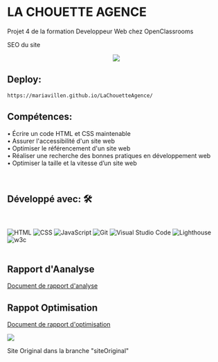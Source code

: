 # LA CHOUETTE AGENCE
<p > Projet 4 de la formation Developpeur Web chez OpenClassrooms </p>
<p >SEO du site</p>
<p align = "center"> <img src = "https://i85.servimg.com/u/f85/19/88/52/56/lachou10.jpg" /></p>


## Deploy: 
    https://mariavillen.github.io/LaChouetteAgence/

## Compétences:

• Écrire un code HTML et CSS maintenable </br>
• Assurer l'accessibilité d'un site web </br>
• Optimiser le référencement d'un site web </br>
• Réaliser une recherche des bonnes pratiques en développement web </br>
• Optimiser la taille et la vitesse d’un site web </br>

<br/>

## Développé avec: 🛠️

<br/>

![HTML](https://img.shields.io/badge/HTML5-E34F26?style=for-the-badge&logo=html5&logoColor=white)
![CSS](https://img.shields.io/badge/CSS3-1572B6?style=for-the-badge&logo=css3&logoColor=white)
![JavaScript](https://img.shields.io/badge/javascript-%23323330.svg?style=for-the-badge&logo=javascript&logoColor=%23F7DF1E)
![Git](https://img.shields.io/badge/git-%23F05033.svg?style=for-the-badge&logo=git&logoColor=white)
![Visual Studio Code](https://img.shields.io/badge/Visual%20Studio%20Code-0078d7.svg?style=for-the-badge&logo=visual-studio-code&logoColor=white)
![Lighthouse](https://img.shields.io/badge/Lighthouse-F44B21.svg?style=for-the-badge&logo=Lighthouse&logoColor=white)
![w3c](https://img.shields.io/badge/W3C-005A9C.svg?style=for-the-badge&logo=W3C&logoColor=white)
<br/>
<br/>


## Rapport d'Aanalyse
[Document de rapport d'analyse](https://docs.google.com/spreadsheets/d/15dIf5IWckdmjqURy_5fpiLJewuqlotvF/edit?usp=sharing&ouid=105519208690630881929&rtpof=true&sd=true)

## Rappot Optimisation
[Document de rapport d'optimisation](https://drive.google.com/file/d/1fmjLZq9FCOUFw-ivn29MdE6sppfuBgRV/view?usp=sharing)
<p><img src = "https://i85.servimg.com/u/f85/19/88/52/56/result11.jpg" /></p>

Site Original dans la branche "siteOriginal"

